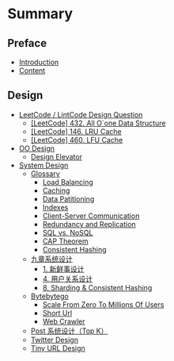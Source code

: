# Summary

## Preface

* [Introduction](README.md)
* [Content](CONTENT.md)

## Design

* [LeetCode / LintCode Design Question](design/leetcode-lintcode-design-question.md)
  * [\[LeetCode\] 432. All O\`one Data Structure](design/all-oone-data-structure.md)
  * [\[LeetCode\] 146. LRU Cache](design/lru-cache.md)
  * [\[LeetCode\] 460. LFU Cache](design/lfu-cache.md)
* [OO Design](design/oo-design.md)
  * [Design Elevator](design/oo-design/design-elevator.md)
* [System Design](design/system-design.md)
  * [Glossary](design/system-design/glossary.md)
    * [Load Balancing](design/system-design/glossary/load-balancing.md)
    * [Caching](design/system-design/glossary/caching.md)
    * [Data Patitioning](design/system-design/glossary/data-patitioning.md)
    * [Indexes](design/system-design/glossary/indexes.md)
    * [Client-Server Communication](design/system-design/glossary/client-server-communication.md)
    * [Redundancy and Replication](design/system-design/glossary/redundancy-and-replication.md)
    * [SQL vs. NoSQL](design/system-design/glossary/sql-vs-nosql.md)
    * [CAP Theorem](design/system-design/glossary/cap-theorem.md)
    * [Consistent Hashing](design/system-design/glossary/consistent-hashing.md)
  * [九章系统设计](design/jiuzhang/jiuzhang.md)
    * [1. 新鲜事设计](design/jiuzhang/news_feed.md)
    * [4. 用户关系设计](design/jiuzhang/user_relationships.md)
    * [8. Sharding & Consistent Hashing](design/jiuzhang/sharding-and-consistent-hashing.md)
  * [Bytebytego](design/bytebytego.md)
    * [Scale From Zero To Millions Of Users](design/bytebytego/scale-from-zero-to-millions-of-users.md)
    * [Short Url](design/bytebytego/short-url.md)
    * [Web Crawler](design/bytebytego/web-crawler.md)
  * [Post 系统设计（Top K）](design/system-design/post-xi-tong-she-ji-ff08-top-k.md)
  * [Twitter Design](design/system-design/twitter-design.md)
  * [Tiny URL Design](design/system-design/tiny-url-design.md)

